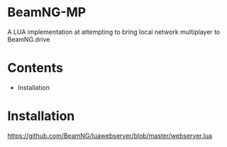 # BeamNG-MP
A LUA implementation at attempting to bring local network multiplayer to BeamNG.drive

# Contents
 - Installation

 # Installation




https://github.com/BeamNG/luawebserver/blob/master/webserver.lua
